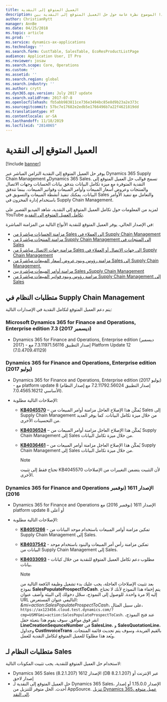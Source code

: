 ```yaml
---
title: العميل المتوقع إلى النقدية
description: يوفر هذا الموضوع نظرة عامة حول حل العميل المتوقع إلى النقدية بين Dynamics 365 Supply Chain Management وDynamics 365 Sales.
author: ChristianRytt
manager: AnnBe
ms.date: 04/25/2018
ms.topic: article
ms.prod: ''
ms.service: dynamics-ax-applications
ms.technology: ''
ms.search.form: CustTable, SalesTable, EcoResProductListPage
audience: Application User, IT Pro
ms.reviewer: josaw
ms.search.scope: Core, Operations
ms.custom: ''
ms.assetid: ''
ms.search.region: global
ms.search.industry: ''
ms.author: crytt
ms.dyn365.ops.version: July 2017 update
ms.search.validFrom: 2017-07-8
ms.openlocfilehash: fb5abb983811ce736e3494bc85e8d9b23a2e373c
ms.sourcegitcommit: 57bc7e17682e2edb5e1766496b7a22f4621819dd
ms.translationtype: HT
ms.contentlocale: ar-SA
ms.lasthandoff: 11/18/2019
ms.locfileid: "2814065"
---
```

# <a name="prospect-to-cash"></a>العميل المتوقع إلى النقدية

[!include [banner](../includes/banner.md)]

يوفر حل العميل المتوقع إلى النقدية التزامن المباشر عبر Dynamics 365 Supply Chain Management وDynamics 365 Sales. تسمح قوالب حل العميل المتوقع إلى النقدية المتوفرة مع ميزة تكامل البيانات بتدفق بيانات الحسابات وجهات الاتصال والمنتجات وعروض أسعار المبيعات وأوامر المبيعات وفواتير المبيعات. بينما تتدفق البيانات، يمكنك تنفيذ أنشطة المبيعات والتسويق في Sales والتعامل مع تنفيذ الأوامر باستخدام إدارة المخزون في Supply Chain Management. 

لمزيد من المعلومات حول تكامل العميل المتوقع إلى النقدية‬، شاهد الفيديو القصير على YouTube [تكامل العميل المتوقع إلى النقدية](https://www.youtube.com/watch?v=AVV9x5x-XCg).

في الإصدار الحالي، يوفر العميل المتوقع للنقدية الأنواع التالية من المزامنة المباشرة:

- [مزامنة الحسابات مباشرةً من Sales إلى العملاء في Supply Chain Management‎](accounts-template-mapping-direct.md)
- [مزامنة المنتجات مباشرةً من Supply Chain Management إلى المنتجات في Sales‎‎](products-template-mapping-direct.md)
- [مزامنة جهات الاتصال مباشرةً من Sales إلى جهات الاتصال أو العملاء في Supply Chain Management‎](contacts-template-mapping-direct.md)
- [مزامنة رؤوس وبنود عروض أسعار المبيعات مباشرةً من Sales إلى Supply Chain Management.](sales-quotation-template-mapping-sales-fin.md)
- [مزامنة أوامر المبيعات مباشرة بين Sales وSupply Chain Management](sales-order-template-mapping-direct-two-ways.md)
- [مزامنة رؤوس وبنود فواتير المبيعات مباشرةً من Supply Chain Management إلى Sales](sales-invoice-template-mapping-direct.md)

## <a name="system-requirements-for-supply-chain-management"></a>متطلبات النظام في Supply Chain Management
يتم دعم العميل المتوقع لتكامل النقدية في الإصدارات التالية:

### <a name="microsoft-dynamics-365-for-finance-and-operations-enterprise-edition-73-december-2017"></a>Microsoft Dynamics 365 for Finance and Operations, Enterprise edition 7.3 (ديسمبر 2017)

- Dynamics 365 for Finance and Operations, Enterprise edition (ديسمبر 2017) - إصدار التطبيق 7.3.11971.56116 مع Platform Update 12 (7.0.4709.41129)

### <a name="dynamics-365-for-finance-and-operations-enterprise-edition-july-2017"></a>Dynamics 365 for Finance and Operations, Enterprise edition (يوليو 2017)

- Dynamics 365 for Finance and Operations, Enterprise edition (يوليو 2017) - مع platform update 8 (إصدار التطبيق 7.2.11792.56024 مع إصدار النظام الأساسي 7.0.4565.16212).
- الإصلاحات التالية مطلوبة:

  - **[KB4045570](https://fix.lcs.dynamics.com/Issue/Resolved?kb=4045570&bugId=3851320&qc=ac1145034fd04ab71ccc4d14aa012f245176712c9af7c36bb77a118726d46160)** – يُمكّن هذا الإصلاح العاجل مزامنة أوامر المبيعات من Sales إلى Supply Chain Management من خلال ميزة تكامل البيانات. كما يوفر العديد من التحسينات الأخرى.
  - **[KB4036524](https://fix.lcs.dynamics.com/Issue/Resolved?kb=4036524&bugId=3847504&qc=e2fcfae08b1a5d5ce9f53f330e8c212b0636c375368ff7d8d9b5ec6701523ad2)** – يُمكّن هذا الإصلاح العاجل مزامنة أوامر المبيعات من Supply Chain Management إلى Sales من خلال ميزة تكامل البيانات.
  - **[KB4036461](https://fix.lcs.dynamics.com/Issue/Resolved?kb=4036461&bugId=3847029&qc=e2fcfae08b1a5d5ce9f53f330e8c212b0636c375368ff7d8d9b5ec6701523ad2)** – يُمكّن هذا الإصلاح العاجل مزامنة أوامر المبيعات من Supply Chain Management إلى Sales من خلال ميزة تكامل البيانات.

    > [!NOTE]
    > تحتاج فقط إلى تثبيت KB4045570 لأن التثبيت يتضمن التغييرات من الإصلاحات الأخرى. 

### <a name="dynamics-365-for-finance-and-operations-version-1611-november-2016"></a>Dynamics 365 for Finance and Operations الإصدار 1611 (نوفمبر 2016)

- Dynamics 365 for Finance and Operations الإصدار 1611 (نوفمبر 2016) مع platform update 8 أو أعلى

- الإصلاحات التالية مطلوبة:

  - **[KB4051266](https://fix.lcs.dynamics.com/Issue/Resolved?kb=4051266&bugId=3863566&qc=ee80faaa7bc6c77b368d5eaf456c9c08e0b9fba5903a7b6fd8c13756c3a4b757)** - تمكين مزامنة أوامر المبيعات باستخدام موحد البيانات من Supply Chain Management إلى Sales. 
  - **[KB4037542](https://fix.lcs.dynamics.com/Issue/Resolved?kb=4037542&bugId=3848253&qc=8323b93c15280172c5ab4159e0256e37104ced1729462c91ab2f7d00cb8d419c)** - تمكين مزامنة رأس أمر المبيعات والبنود باستخدام موحد البيانات من Supply Chain Management إلى Sales.
  - **[KB4033093](https://fix.lcs.dynamics.com/Issue/Resolved?kb=4033093&bugId=3824604&qc=bd7e15e1fb56066b3a82ce48b691cf1ffbc934a7473fa888545b2211a8d416c5)** - مطلوب دعم تكامل العميل المتوقع للنقدية من خلال كيانات بيانات.
    
    > [!NOTE]
    > بعد تثبيت الإصلاحات العاجلة، يجب عليك بدء تشغيل وظيفة الدُفعة التالية من نموذج **SalesPopulateProspectToCash**. يتم إخفاء هذا النموذج لأنك لا تحتاج إليه إلا مرة واحدة. للوصول إلى النموذج، سجّل دخولك إلى البيئة وأضف عنوان URL التاليفي عنوان المستعرض: *&mi=action:SalesPopulateProspectToCash*، على سبيل المثال، `https://ax123456.cloud.test.dynamics.com/?cmp=USMF&mi=action:SalesPopulateProspectToCash`. عند فتح النموذج، انقر فوق موافق. سوف يقوم هذا بتعبئة حقل **LineCreationSequnceNumber** في **SalesLine**، و **SalesQuotationLine**، وجداول **CustInvoiceTrans** بالقيم الفريدة، وسوف يتم تحديث قائمة المنتجات. ويُعد هذا مطلوبًا للعميل المتوقع لتكامل النقدية للعمل.


## <a name="system-requirements-for-sales"></a>متطلبات النظام لـ Sales

لاستخدام حل العميل المتوقع للنقدية، يجب تثبيت المكونات التالية:

- Dynamics 365 Sales الإصدار 1612 (8.2.1.207) (DB 8.2.1.207) عبر الإنترنت أو إصدار لاحق
- حل العميل المتوقع إلى النقدية لـ Dynamics 365 Sales، الإصدار 1.15.0.0 أو إصدار أحدث. الحل متوفر للتنزيل من AppSource. [تنزيل Dynamics 365، عميل متوقع إلى النقد](https://appsource.microsoft.com/product/dynamics-365/mscrm.c7a48b40-eed3-4d67-93ba-f2364281feb3).
